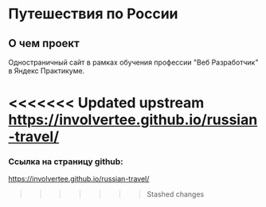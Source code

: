 # Путешествия по России 

## О чем проект
Одностраничный сайт в рамках обучения профессии "Веб Разработчик" в Яндекс Практикуме.

<<<<<<< Updated upstream
https://involvertee.github.io/russian-travel/
=======
### Ссылка на страницу github: 
https://involvertee.github.io/russian-travel/


>>>>>>> Stashed changes
